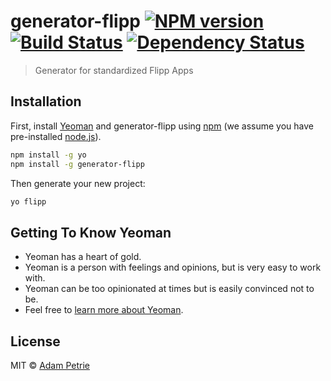 # generator-flipp [![NPM version][npm-image]][npm-url] [![Build Status][travis-image]][travis-url] [![Dependency Status][daviddm-image]][daviddm-url]
> Generator for standardized Flipp Apps

## Installation

First, install [Yeoman](http://yeoman.io) and generator-flipp using [npm](https://www.npmjs.com/) (we assume you have pre-installed [node.js](https://nodejs.org/)).

```bash
npm install -g yo
npm install -g generator-flipp
```

Then generate your new project:

```bash
yo flipp
```

## Getting To Know Yeoman

 * Yeoman has a heart of gold.
 * Yeoman is a person with feelings and opinions, but is very easy to work with.
 * Yeoman can be too opinionated at times but is easily convinced not to be.
 * Feel free to [learn more about Yeoman](http://yeoman.io/).

## License

MIT © [Adam Petrie]()


[npm-image]: https://badge.fury.io/js/generator-flipp.svg
[npm-url]: https://npmjs.org/package/generator-flipp
[travis-image]: https://travis-ci.org/wishabi/generator-flipp.svg?branch=master
[travis-url]: https://travis-ci.org/wishabi/generator-flipp
[daviddm-image]: https://david-dm.org/wishabi/generator-flipp.svg?theme=shields.io
[daviddm-url]: https://david-dm.org/wishabi/generator-flipp
